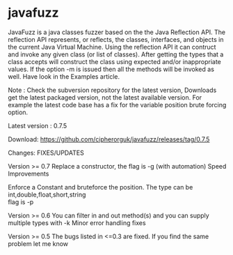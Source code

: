 # javafuzz

JavaFuzz is a java classes fuzzer based on the the Java Reflection API. The reflection API represents, or reflects, the classes, interfaces, and objects in the current Java Virtual Machine. Using the reflection API it can contruct and invoke any given class (or list of classes). After getting the types that a class accepts will construct the class using expected and/or inappropriate values. If the option -m is issued then all the methods will be invoked as well. Have look in the Examples article.

Note : Check the subversion repository for the latest version, Downloads get the latest packaged version, not the latest available version. For example the latest code base has a fix for the variable position brute forcing option.

Latest version : 0.7.5

Download: https://github.com/cipherorguk/javafuzz/releases/tag/0.7.5 

Changes: FIXES/UPDATES       
      
Version >= 0.7
Replace a constructor, the flag is -g (with automation)
Speed Improvements


Enforce a Constant and bruteforce the position.  The type can be int,double,float,short,string   
flag is -p 

Version >= 0.6
You can filter in and out method(s) and you can supply multiple types with -k
Minor error handling fixes
  
Version >= 0.5 
The bugs listed in <=0.3 are fixed. If you find the same problem let me know 
